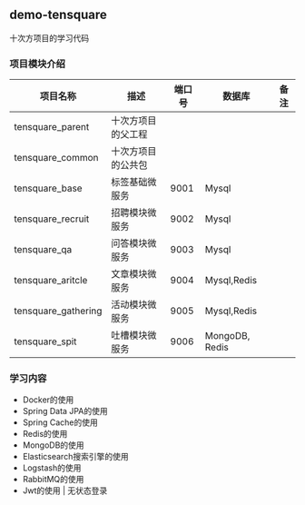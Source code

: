 ## demo-tensquare

十次方项目的学习代码


### 项目模块介绍

|项目名称|描述|端口号|数据库|备注|
| --- | --- | --- | --- | ---| 
| tensquare_parent | 十次方项目的父工程
| tensquare_common | 十次方项目的公共包
| tensquare_base   | 标签基础微服务 | 9001 | Mysql
| tensquare_recruit| 招聘模块微服务 | 9002 | Mysql
| tensquare_qa | 问答模块微服务 | 9003 | Mysql
| tensquare_aritcle | 文章模块微服务 | 9004 | Mysql,Redis
| tensquare_gathering | 活动模块微服务 | 9005 | Mysql,Redis
| tensquare_spit | 吐槽模块微服务 | 9006 | MongoDB, Redis


### 学习内容

- Docker的使用
- Spring Data JPA的使用
- Spring Cache的使用
- Redis的使用
- MongoDB的使用
- Elasticsearch搜索引擎的使用
- Logstash的使用
- RabbitMQ的使用
- Jwt的使用 | 无状态登录
